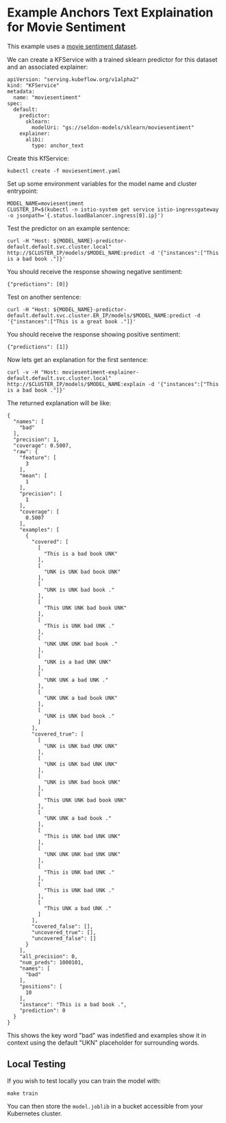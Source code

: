 # Example Anchors Text Explaination for Movie Sentiment

This example uses a [movie sentiment dataset](http://www.cs.cornell.edu/people/pabo/movie-review-data/).

We can create a KFService with a trained sklearn predictor for this dataset and an associated explainer:

```
apiVersion: "serving.kubeflow.org/v1alpha2"
kind: "KFService"
metadata:
  name: "moviesentiment"
spec:
  default:
    predictor:
      sklearn:
        modelUri: "gs://seldon-models/sklearn/moviesentiment"
    explainer:
      alibi:
        type: anchor_text
```

Create this KfService:

```
kubectl create -f moviesentiment.yaml
```

Set up some environment variables for the model name and cluster entrypoint:

```
MODEL_NAME=moviesentiment
CLUSTER_IP=$(kubectl -n istio-system get service istio-ingressgateway -o jsonpath='{.status.loadBalancer.ingress[0].ip}')
```

Test the predictor on an example sentence:

```
curl -H "Host: ${MODEL_NAME}-predictor-default.default.svc.cluster.local" http://$CLUSTER_IP/models/$MODEL_NAME:predict -d '{"instances":["This is a bad book ."]}'
```

You should receive the response showing negative sentiment:

```
{"predictions": [0]}
```

Test on another sentence:

```
curl -H "Host: ${MODEL_NAME}-predictor-default.default.svc.cluster.ER_IP/models/$MODEL_NAME:predict -d '{"instances":["This is a great book ."]}'
```

You should receive the response showing positive sentiment:

```
{"predictions": [1]}
```

Now lets get an explanation for the first sentence:


```
curl -v -H "Host: moviesentiment-explainer-default.default.svc.cluster.local" http://$CLUSTER_IP/models/$MODEL_NAME:explain -d '{"instances":["This is a bad book ."]}'
```

The returned explanation will be like:

```
{
  "names": [
    "bad"
  ],
  "precision": 1,
  "coverage": 0.5007,
  "raw": {
    "feature": [
      3
    ],
    "mean": [
      1
    ],
    "precision": [
      1
    ],
    "coverage": [
      0.5007
    ],
    "examples": [
      {
        "covered": [
          [
            "This is a bad book UNK"
          ],
          [
            "UNK is UNK bad book UNK"
          ],
          [
            "UNK is UNK bad book ."
          ],
          [
            "This UNK UNK bad book UNK"
          ],
          [
            "This is UNK bad UNK ."
          ],
          [
            "UNK UNK UNK bad book ."
          ],
          [
            "UNK is a bad UNK UNK"
          ],
          [
            "UNK UNK a bad UNK ."
          ],
          [
            "UNK UNK a bad book UNK"
          ],
          [
            "UNK is UNK bad book ."
          ]
        ],
        "covered_true": [
          [
            "UNK is UNK bad UNK UNK"
          ],
          [
            "UNK is UNK bad UNK UNK"
          ],
          [
            "UNK is UNK bad book UNK"
          ],
          [
            "This UNK UNK bad book UNK"
          ],
          [
            "UNK UNK a bad book ."
          ],
          [
            "This is UNK bad UNK UNK"
          ],
          [
            "UNK UNK UNK bad UNK UNK"
          ],
          [
            "This is UNK bad UNK ."
          ],
          [
            "This is UNK bad UNK ."
          ],
          [
            "This UNK a bad UNK ."
          ]
        ],
        "covered_false": [],
        "uncovered_true": [],
        "uncovered_false": []
      }
    ],
    "all_precision": 0,
    "num_preds": 1000101,
    "names": [
      "bad"
    ],
    "positions": [
      10
    ],
    "instance": "This is a bad book .",
    "prediction": 0
  }
}

```

This shows the key word "bad" was indetified and examples show it in context using the default "UKN" placeholder for surrounding words.


## Local Testing

If you wish to test locally you can train the model with:

```
make train
```

You can then store the `model.joblib` in a bucket accessible from your Kubernetes cluster.


